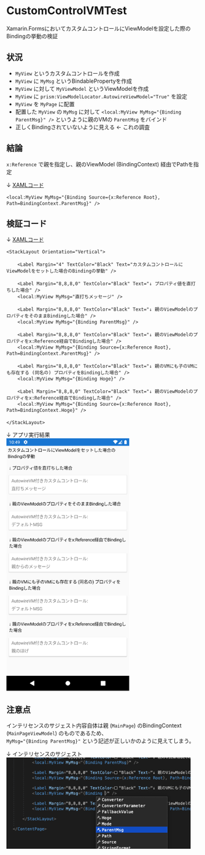 # CustomControlVMTest

Xamarin.FormsにおいてカスタムコントロールにViewModelを設定した際のBindingの挙動の検証

## 状況

* `MyView` というカスタムコントロールを作成
* `MyView` に `MyMsg` というBindablePropertyを作成
* `MyView` に対して `MyViewModel` というViewModelを作成
* `MyView` に `prism:ViewModelLocator.AutowireViewModel="True"` を設定
* `MyView` を `MyPage` に配置
* 配置した `MyView` の `MyMsg` に対して `<local:MyView MyMsg="{Binding ParentMsg}" />` というように親のVMの `ParentMsg` をバインド
* 正しくBindingされていないように見える ← これの調査

## 結論

`x:Reference` で親を指定し、親のViewModel (BindingContext) 経由でPathを指定

↓ [XAMLコード](https://github.com/aridai/CustomControlVMTest/blob/master/CustomControlVMTest/MainPage.xaml#L23)  
```xaml
<local:MyView MyMsg="{Binding Source={x:Reference Root}, Path=BindingContext.ParentMsg}" />
```

## 検証コード

↓ [XAMLコード](https://github.com/aridai/CustomControlVMTest/blob/master/CustomControlVMTest/MainPage.xaml)  
```xaml
<StackLayout Orientation="Vertical">

    <Label Margin="4" TextColor="Black" Text="カスタムコントロールにViewModelをセットした場合のBindingの挙動" />

    <Label Margin="8,8,8,0" TextColor="Black" Text="↓ プロパティ値を直打ちした場合" />
    <local:MyView MyMsg="直打ちメッセージ" />

    <Label Margin="8,8,8,0" TextColor="Black" Text="↓ 親のViewModelのプロパティをそのままBindingした場合" />
    <local:MyView MyMsg="{Binding ParentMsg}" />

    <Label Margin="8,8,8,0" TextColor="Black" Text="↓ 親のViewModelのプロパティをx:Reference経由でBindingした場合" />
    <local:MyView MyMsg="{Binding Source={x:Reference Root}, Path=BindingContext.ParentMsg}" />

    <Label Margin="8,8,8,0" TextColor="Black" Text="↓ 親のVMにも子のVMにも存在する (同名の) プロパティをBindingした場合" />
    <local:MyView MyMsg="{Binding Hoge}" />

    <Label Margin="8,8,8,0" TextColor="Black" Text="↓ 親のViewModelのプロパティをx:Reference経由でBindingした場合" />
    <local:MyView MyMsg="{Binding Source={x:Reference Root}, Path=BindingContext.Hoge}" />

</StackLayout>
```

↓ アプリ実行結果  
<img width="320px" src="Screenshot.png"></img>

## 注意点

インテリセンスのサジェスト内容自体は親 (`MainPage`) のBindingContext (`MainPageViewModel`) のものであるため、  
`MyMsg="{Binding ParentMsg}"` という記述が正しいかのように見えてしまう。

↓ インテリセンスのサジェスト  
<img width="480px" src="Intellisense.png"></img>
